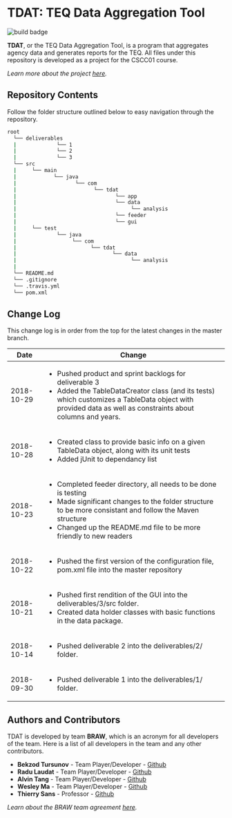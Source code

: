 # TDAT: TEQ Data Aggregation Tool

![build badge](https://api.travis-ci.com/CSCC01/Team17.svg?token=zqaFXskyNjZGfENjo1zH&branch=master)

**TDAT**, or the TEQ Data Aggregation Tool, is a program that aggregates agency data and generates reports for the TEQ. All files under this repository is developed as a project for the CSCC01 course.

*Learn more about the project [here](../../tree/master/resources/Scarborough_Newcomers_Software_Engineering_Project.pdf "Project Presentation").*

## Repository Contents
Follow the folder structure outlined below to easy navigation through the repository.
```bash
root
  └── deliverables
  |             └── 1
  |             └── 2
  |             └── 3
  └── src
  |     └── main 
  |            └── java
  |                   └── com
  |                         └── tdat
  |                                └── app
  |                                └── data
  |                                     └── analysis
  |                                └── feeder
  |                                └── gui
  |     └── test
  |             └── java
  |                  └── com
  |                        └── tdat
  |                               └── data
  |                                     └── analysis
  |
  └── README.md
  └── .gitignore
  └── .travis.yml
  └── pom.xml

```

## Change Log
This change log is in order from the top for the latest changes in the master branch.

Date | Change
--- | ---
2018-10-29 | <ul><li>Pushed product and sprint backlogs for deliverable 3</li><li>Added the TableDataCreator class (and its tests) which customizes a TableData object with provided data as well as constraints about columns and years.</li></ul>
2018-10-28 | <ul><li>Created class to provide basic info on a given TableData object, along with its unit tests</li><li>Added jUnit to dependancy list</li></ul>
2018-10-23 | <ul><li>Completed feeder directory, all needs to be done is testing</li><li>Made significant changes to the folder structure to be more consistant and follow the Maven structure</li><li>Changed up the README.md file to be more friendly to new readers</li></ul>
2018-10-22 | <ul><li>Pushed the first version of the configuration file, pom.xml file into the master repository</li></ul>
2018-10-21 | <ul><li>Pushed first rendition of the GUI into the deliverables/3/src folder.</li><li>Created data holder classes with basic functions in the data package.</li></ul>
2018-10-14 | <ul><li>Pushed deliverable 2 into the deliverables/2/ folder.</li></ul>
2018-09-30 | <ul><li>Pushed deliverable 1 into the deliverables/1/ folder.</li></ul>

## Authors and Contributors
TDAT is developed by team **BRAW**, which is an acronym for all developers of the team. Here is a list of all developers in the team and any other contributors.

* **Bekzod Tursunov** - Team Player/Developer - [Github](https://github.com/Bekzod13 "Bekzod's Github Page")
* **Radu Laudat** - Team Player/Developer - [Github](https://github.com/radulaudat "Radu's Github Page")
* **Alvin Tang** - Team Player/Developer - [Github](https://github.com/alvintangz "Alvin's Github Page")
* **Wesley Ma** - Team Player/Developer - [Github](https://github.com/WesleyMa2 "Wesley's Github Page")
* **Thierry Sans** - Professor - [Github](https://github.com/ThierrySans "Thierry's Github Page")

*Learn about the BRAW team agreement [here](../../tree/master/deliverables/1/Deliverable-1.pdf "BRAW Team Agreement").*
